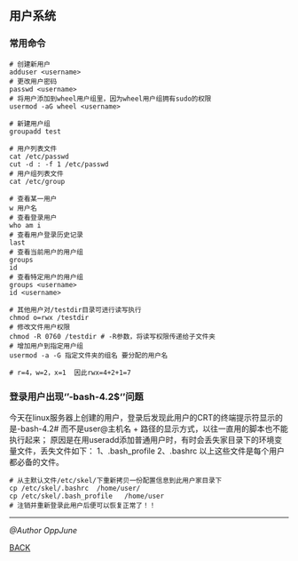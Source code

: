 ## 用户系统

### 常用命令

```shell
# 创建新用户
adduser <username>
# 更改用户密码
passwd <username>
# 将用户添加到wheel用户组里，因为wheel用户组拥有sudo的权限
usermod -aG wheel <username>

# 新建用户组
groupadd test

# 用户列表文件
cat /etc/passwd
cut -d : -f 1 /etc/passwd
# 用户组列表文件
cat /etc/group

# 查看某一用户
w 用户名
# 查看登录用户
who am i
# 查看用户登录历史记录
last
# 查看当前用户的用户组
groups
id
# 查看特定用户的用户组
groups <username>
id <username>

# 其他用户对/testdir目录可进行读写执行
chmod o=rwx /testdir
# 修改文件用户权限
chmod -R 0760 /testdir # -R参数，将读写权限传递给子文件夹
# 增加用户到指定用户组
usermod -a -G 指定文件夹的组名 要分配的用户名

# r=4，w=2，x=1  因此rwx=4+2+1=7
```





### 登录用户出现‘’-bash-4.2$‘’问题

今天在linux服务器上创建的用户，登录后发现此用户的CRT的终端提示符显示的是-bash-4.2# 而不是user@主机名 + 路径的显示方式，以往一直用的脚本也不能执行起来；
原因是在用useradd添加普通用户时，有时会丢失家目录下的环境变量文件，丢失文件如下：
1、.bash_profile
2、.bashrc
以上这些文件是每个用户都必备的文件。

```shell
# 从主默认文件/etc/skel/下重新拷贝一份配置信息到此用户家目录下
cp /etc/skel/.bashrc  /home/user/
cp /etc/skel/.bash_profile   /home/user
# 注销并重新登录此用户后便可以恢复正常了！！
```





------

*@Author OppJune*

[BACK](../README.md)